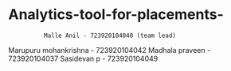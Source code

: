 # Analytics-tool-for-placements-
              Malle Anil - 723920104040 (team lead) 
   Marupuru mohankrishna - 723920104042
         Madhala praveen - 723920104037 
            Sasidevan p  - 723920104049
